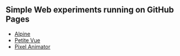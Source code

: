 ## Simple Web experiments running on GitHub Pages

* [Alpine](https://L1feF0rm.github.io/web-applications/alpine.html)
* [Petite Vue](https://L1feF0rm.github.io/web-applications/petite-vue.html)
* [Pixel Animator](https://L1feF0rm.github.io/web-applications/pixel-animator.html)
